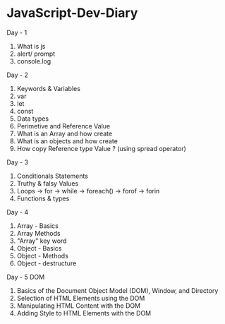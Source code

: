 # JavaScript-Dev-Diary

Day - 1 
1. What is js
2. alert/ prompt
3. console.log 

Day - 2
1. Keywords & Variables 
2. var 
3. let 
4. const 
5. Data types 
6. Perimetive and Reference Value 
7. What is an Array and how create  
8. What is an objects and how create
9. How copy Reference type Value ? (using spread operator)

Day - 3
1. Conditionals Statements 
2. Truthy & falsy Values 
3. Loops 
    -> for
    -> while
    -> foreach()
    -> forof
    -> forin
5. Functions & types

Day - 4 
1. Array - Basics
2. Array Methods
3. "Array" key word
4. Object - Basics
5. Object - Methods
6. Object - destructure

Day - 5 DOM
1. Basics of the Document Object Model (DOM), Window, and Directory
2. Selection of HTML Elements using the DOM
3. Manipulating HTML Content with the DOM
4. Adding Style to HTML Elements with the DOM
